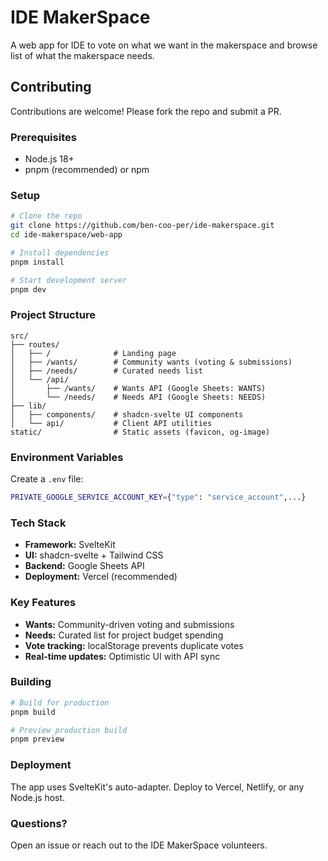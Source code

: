 # IDE MakerSpace

A web app for IDE to vote on what we want in the makerspace and browse list of what the makerspace needs.

## Contributing

Contributions are welcome! Please fork the repo and submit a PR.

### Prerequisites

- Node.js 18+
- pnpm (recommended) or npm

### Setup

```sh
# Clone the repo
git clone https://github.com/ben-coo-per/ide-makerspace.git
cd ide-makerspace/web-app

# Install dependencies
pnpm install

# Start development server
pnpm dev
```

### Project Structure

```
src/
├── routes/
│   ├── /              # Landing page
│   ├── /wants/        # Community wants (voting & submissions)
│   ├── /needs/        # Curated needs list
│   └── /api/
│       ├── /wants/    # Wants API (Google Sheets: WANTS)
│       └── /needs/    # Needs API (Google Sheets: NEEDS)
├── lib/
│   ├── components/    # shadcn-svelte UI components
│   └── api/           # Client API utilities
static/                # Static assets (favicon, og-image)
```

### Environment Variables

Create a `.env` file:

```sh
PRIVATE_GOOGLE_SERVICE_ACCOUNT_KEY={"type": "service_account",...}
```

### Tech Stack

- **Framework:** SvelteKit
- **UI:** shadcn-svelte + Tailwind CSS
- **Backend:** Google Sheets API
- **Deployment:** Vercel (recommended)

### Key Features

- **Wants:** Community-driven voting and submissions
- **Needs:** Curated list for project budget spending
- **Vote tracking:** localStorage prevents duplicate votes
- **Real-time updates:** Optimistic UI with API sync

### Building

```sh
# Build for production
pnpm build

# Preview production build
pnpm preview
```

### Deployment

The app uses SvelteKit's auto-adapter. Deploy to Vercel, Netlify, or any Node.js host.

### Questions?

Open an issue or reach out to the IDE MakerSpace volunteers.
